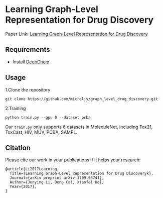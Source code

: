 # Learning Graph-Level Representation for Drug Discovery
Paper Link: [Learning Graph-Level Representation for Drug Discovery](https://arxiv.org/abs/1709.03741)


## Requirements
- Install [DeepChem](https://github.com/deepchem/deepchem)
## Usage
1.Clone the repository

	git clone https://github.com/microljy/graph_level_drug_discovery.git

2.Training 

	python train.py --gpu 0 --dataset pcba

Our ```train.py``` only supports 6 datasets in MoleculeNet, including Tox21, ToxCast, HIV, MUV, PCBA, SAMPL.

## Citation
Please cite our work in your publications if it helps your research:

	@article{Li2017Learning,
	  Title={Learning Graph-Level Representation for Drug Discoveryk},
	  Journal={arXiv preprint arXiv:1709.03741},
	  Author={Junying Li, Deng Cai, Xiaofei He},
	  Year={2017},
	}